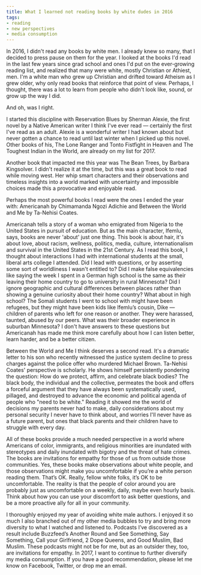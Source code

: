 ```yaml
---
title: What I learned not reading books by white dudes in 2016
tags:
- reading
- new perspectives
- media consumption
---
```

In 2016, I didn't read any books by white men. I already knew so many, that I decided to press pause on them for the year. I looked at the books I'd read in the last few years since grad school and ones I'd put on the ever-growing reading list, and realized that many were white, mostly Christian or Athiest, men. I'm a white man who grew up Christian and drifted toward Atheism as I grew older, why only read books that reinforce that point of view. Perhaps, I thought, there was a lot to learn from people who didn't look like, sound, or grow up the way I did.

And oh, was I right.

I started this discipline with Reservation Blues by Sherman Alexie, the first novel by a Native American writer I think I've ever read — certainly the first I've read as an adult. Alexie is a wonderful writer I had known about but never gotten a chance to read until last winter when I picked up this novel. Other books of his, The Lone Ranger and Tonto Fistfight in Heaven and The Toughest Indian in the World, are already on my list for 2017.

Another book that impacted me this year was The Bean Trees, by Barbara Kingsolver. I didn't realize it at the time, but this was a great book to read while moving west. Her whip smart characters and their observations and timeless insights into a world marked with uncertainty and impossible choices made this a provocative and enjoyable read.

Perhaps the most powerful books I read were the ones I ended the year with: Americanah by Chimamanda Ngozi Adichie and Between the World and Me by Ta-Nehisi Coates.

Americanah tells a story of a woman who emigrated from Nigeria to the United States in pursuit of education. But as the main character, Ifemlu, says, books are never 'about' just one thing. This book is about hair, it's about love, about racism, wellness, politics, media, culture, internationalism and survival in the United States in the 21st Century. As I read this book, I thought about interactions I had with international students at the small, liberal arts college I attended. Did I lead with questions, or by asserting some sort of worldliness I wasn't entitled to? Did I make false equivalencies like saying the week I spent in a German high school is the same as their leaving their home country to go to university in rural Minnesota? Did I ignore geographic and cultural differences between places rather than showing a genuine curiosity about their home country? What about in high school? The Somali students I went to school with might have been refugees, but they might have been kids like Ifemlu’s cousin, Dike — children of parents who left for one reason or another. They were harassed, taunted, abused by our peers. What was their broader experience in suburban Minnesota? I don't have answers to these questions but Americanah has made me think more carefully about how I can listen better, learn harder, and be a better citizen.

Between the World and Me I think deserves a second read. It's a dramatic letter to his son who recently witnessed the justice system decline to press charges against the police offer who murdered Michael Brown. Ta-Nehisi Coates' perspective is scholarly. He shows himself persistently pondering the question: How do we protect, affirm, and celebrate black bodies? The black body, the individual and the collective, permeates the book and offers a forceful argument that they have always been systematically used, pillaged, and destroyed to advance the economic and political agenda of people who "need to be white." Reading it showed me the world of decisions my parents never had to make, daily considerations about my personal security I never have to think about, and worries I'll never have as a future parent, but ones that black parents and their children have to struggle with every day.

All of these books provide a much needed perspective in a world where Americans of color, immigrants, and religious minorities are inundated with stereotypes and daily inundated with bigotry and the threat of hate crimes. The books are invitations for empathy for those of us from outside those communities. Yes, these books make observations about white people, and those observations might make you uncomfortable if you’re a white person reading them. That’s OK. Really, fellow white folks, it’s OK to be uncomfortable. The reality is that the people of color around you are probably just as uncomfortable on a weekly, daily, maybe even hourly basis. Think about how you can use your discomfort to ask better questions, and be a more proactive ally for all in your community.

I thoroughly enjoyed my year of avoiding white male authors. I enjoyed it so much I also branched out of my other media bubbles to try and bring more diversity to what I watched and listened to. Podcasts I’ve discovered as a result include Buzzfeed’s Another Round and See Something, Say Something, Call your Girlfriend, 2 Dope Queens, and Good Muslim, Bad Muslim. These podcasts might not be for me, but as an outsider they, too, are invitations for empathy. In 2017, I want to continue to further diversify my media consumption. If you have a good recommendation, please let me know on Facebook, Twitter, or drop me an email.
